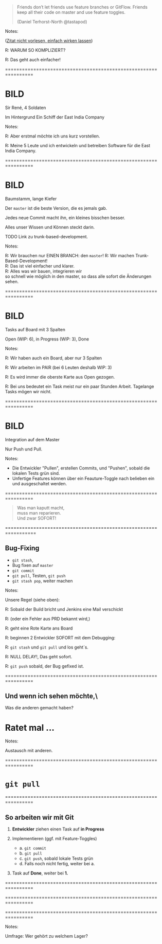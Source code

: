 

> Friends don’t let friends use feature branches or GitFlow. 
> Friends keep all their code on master and use feature toggles.
>
> (Daniel Terhorst-North @tastapod)

Notes:

([Zitat nicht vorlesen, einfach wirken lassen](https://twitter.com/tastapod/status/1042036175228358657?ref_src=twsrc%5Etfw%7Ctwcamp%5Etweetembed%7Ctwterm%5E1042036175228358657&ref_url=https%3A%2F%2Fpublish.twitter.com%2F%3Fquery%3Dhttps%253A%252F%252Ftwitter.com%252Ftastapod%252Fstatus%252F1042036175228358657%26widget%3DTweet))

R: WARUM SO KOMPLIZIERT?

R: Das geht auch einfacher!


================================================================



# BILD

Sir René, 4 Soldaten 

Im Hintergrund Ein Schiff der East India Company

Notes:

R: Aber erstmal möchte ich uns kurz vorstellen.

R: Meine 5 Leute und ich entwickeln und
betreiben Software für die East India Company.


================================================================


# BILD

Baumstamm, lange Kiefer

Der `master` ist die beste Version, 
die es jemals gab.

Jedes neue Commit macht ihn,
ein kleines bisschen besser.

Alles unser Wissen und Können steckt darin.

TODO Link zu trunk-based-development.

Notes:

R: Wir brauchen nur EINEN BRANCH: den `master`!
R: Wir machen Trunk-Based-Development!\
R: Das ist viel einfacher und klarer.\
R: Alles was wir bauen, integrieren wir\
   so schnell wie möglich in den master,
   so dass alle sofort die Änderungen sehen.


================================================================


# BILD

Tasks auf Board mit 3 Spalten

Open (WIP: 6), in Progress (WIP: 3), Done

Notes:

R: Wir haben auch ein Board, aber nur 3 Spalten

R: Wir arbeiten im PAIR (bei 6 Leuten deshalb WIP: 3)

R: Es wird immer die oberste Karte aus Open gezogen.

R: Bei uns bedeutet ein Task meist nur ein paar Stunden Arbeit.
   Tagelange Tasks mögen wir nicht.


================================================================


# BILD

Integration auf dem Master

Nur Push und Pull.


Notes:

 * Die Entwickler "Pullen", erstellen Commits, und "Pushen",
   sobald die lokalen Tests grün sind.
 * Unfertige Features können über ein Feauture-Toggle
   nach belieben ein und ausgeschaltet werden.
 
 

================================================================


> Was man kaputt macht,\
> muss man reparieren.\
> Und zwar SOFORT!


=================================================================

## Bug-Fixing

 * `git stash`, 
 * Bug fixen auf `master` 
 * `git commit`
 * `git pull`, Testen, `git push`  
 * `git stash pop`, weiter machen
  

Notes:

Unsere Regel (siehe oben):

R: Sobald der Build bricht und Jenkins eine Mail verschickt

R: (oder ein Fehler aus PRD bekannt wird,)

R: geht eine Rote Karte ans Board

R: beginnen 2 Entwickler SOFORT mit dem Debugging:

R: `git stash` und `git pull` und los geht`s.

R: NULL DELAY!, Das geht sofort.

R: `git push` sobald, der Bug gefixed ist.


================================================================


## Und wenn ich sehen möchte,\
Was die anderen gemacht haben?

# Ratet mal ...


Notes:

Austausch mit anderen.


================================================================


# `git pull`


================================================================


## So arbeiten wir mit Git

 1. **Entwickler** ziehen einen Task auf **in Progress**
 2. Implementieren (ggf. mit Feature-Toggles)    
    <ul>
      <li>a. <code>git commit</code></li>
      <li>b. <code>git pull</code></li>
      <li>c. <code>git push</code>, sobald lokale Tests grün</li>
      <li>d. Falls noch nicht fertig, weiter bei a.</li>
    </ul>

 3. Task auf **Done**, weiter bei **1.**
 

      


================================================================


<!-- .slide: data-background-image="03-trunk-based-team/two-visions-1.png" data-background-size="contain" -->




================================================================


<!-- .slide: data-background-image="03-trunk-based-team/two-visions-2.png" data-background-size="contain" -->




================================================================


<!-- .slide: data-background-image="03-trunk-based-team/two-visions-3.png" data-background-size="contain" -->



Notes:

Umfrage: Wer gehört zu welchem Lager?